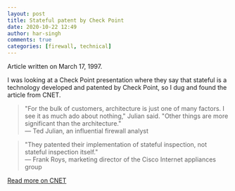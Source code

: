 ```yaml
---
layout: post
title: Stateful patent by Check Point
date: 2020-10-22 12:49
author: har-singh
comments: true
categories: [firewall, technical]
---
```


Article written on March 17, 1997.

I was looking at a Check Point presentation where they say that stateful is a technology developed and patented by Check Point, so I dug and found the article from CNET.

> "For the bulk of customers, architecture is just one of many factors. I see it as much ado about nothing," Julian said. "Other things are more significant than the architecture."  
> — Ted Julian, an influential firewall analyst

> "They patented their implementation of stateful inspection, not stateful inspection itself."  
> — Frank Roys, marketing director of the Cisco Internet appliances group

[Read more on CNET](https://www.cnet.com/news/check-point-wins-security-patent/)
